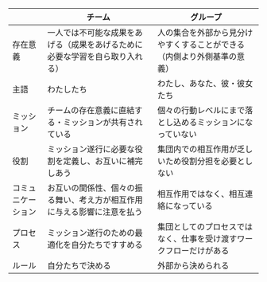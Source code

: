 
|                    | チーム                                                                       | グループ                                                                 |
| ------------------ | ---------------------------------------------------------------------------- | ------------------------------------------------------------------------ |
| 存在意義           | 一人では不可能な成果をあげる（成果をあげるために必要な学習を自ら取り入れる） | 人の集合を外部から見分けやすくすることができる（内側より外側基準の意義） |
| 主語               | わたしたち                                                                   | わたし、あなた、彼・彼女たち                                             |
| ミッション         | チームの存在意義に直結する・ミッションが共有されている                       | 個々の行動レベルにまで落とし込めるミッションになっていない               |
| 役割               | ミッション遂行に必要な役割を定義し、お互いに補完しあう                       | 集団内での相互作用が乏しいため役割分担を必要としない                     |
| コミュニケーション | お互いの関係性、個々の振る舞い、考え方が相互作用に与える影響に注意を払う     | 相互作用ではなく、相互連絡になっている                                   |
| プロセス           | ミッション遂行のための最適化を自分たちですすめる                             | 集団としてのプロセスではなく、仕事を受け渡すワークフローだけがある       |
| ルール             | 自分たちで決める                                                             | 外部から決められる                                                                         |
